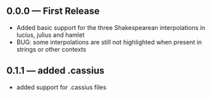 ## 0.0.0 — First Release
* Added basic support for the three Shakespearean interpolations in lucius, julius and hamlet
* BUG: some interpolations are still not highlighted when present in strings or other contexts
## 0.1.1 — added .cassius
* added support for .cassius files
